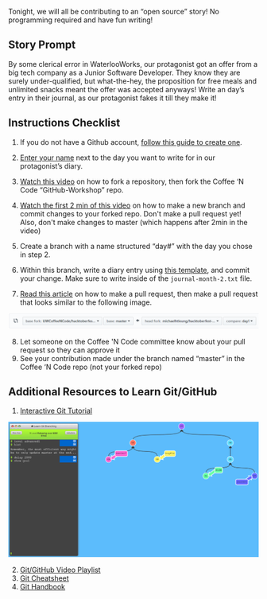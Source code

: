 Tonight, we will all be contributing to an “open source” story! No programming required and have fun writing!

## Story Prompt
By some clerical error in WaterlooWorks, our protagonist got an offer from a big tech company as a Junior Software Developer. They know they are surely under-qualified, but what-the-hey, the proposition for free meals and unlimited snacks meant the offer was accepted anyways!  Write an day’s entry in their journal, as our protagonist fakes it till they make it!

## Instructions Checklist
1.	If you do not have a Github account, [follow this guide to create one](resources/github_signup_instructions.md).

2.	[Enter your name](https://docs.google.com/spreadsheets/d/1jX5_B1G1B_GjkmPvmIskL9Yf9rEK7pPXqBimppRRylw/edit?usp=sharing) next to the day you want to write for in our protagonist’s diary.

3.	[Watch this video](https://www.youtube.com/watch?v=f5grYMXbAV0) on how to fork a repository, then fork the Coffee ‘N Code “GitHub-Workshop” repo.

4.	[Watch the first 2 min of this video](https://www.youtube.com/watch?v=OVQK2zzb6U8) on how to make a new branch and commit changes to your forked repo. Don't make a pull request yet! Also, don't make changes to master (which happens after 2min in the video)

5. Create a branch with a name structured “day#” with the day you chose in step 2.

6. Within this branch, write a diary entry using [this template](resources/diary_entry_template.md), and commit your change. Make sure to write inside of the `journal-month-2.txt` file.

7. [Read this article](https://help.github.com/articles/creating-a-pull-request-from-a-fork/) on how to make a pull request, then make a pull request that looks similar to the following image.

![PR settings](resources/img/pull-request-settings.png)

8.	Let someone on the Coffee 'N Code committee know about your pull request so they can approve it
9.	See your contribution made under the branch named “master” in the Coffee ‘N Code repo (not your forked repo)

## Additional Resources to Learn Git/GitHub
1. [Interactive Git Tutorial](https://learngitbranching.js.org/)

![Git Tutorial](resources/img/learn-git-tutorial.png)

2. [Git/GitHub Video Playlist](https://www.youtube.com/playlist?list=PL5-da3qGB5IBLMp7LtN8Nc3Efd4hJq0kD)
3. [Git Cheatsheet](https://services.github.com/on-demand/downloads/github-git-cheat-sheet.pdf)
4. [Git Handbook](https://guides.github.com/introduction/git-handbook/)
